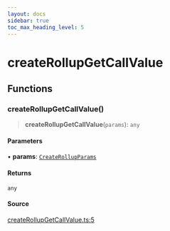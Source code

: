 ```yaml
---
layout: docs
sidebar: true
toc_max_heading_level: 5
---
```


# createRollupGetCallValue

## Functions

### createRollupGetCallValue()

> **createRollupGetCallValue**(`params`): `any`

#### Parameters

• **params**: [`CreateRollupParams`](types/createRollupTypes.md#createrollupparams)

#### Returns

`any`

#### Source

[createRollupGetCallValue.ts:5](https://github.com/offchainlabs/arbitrum-orbit-sdk/blob/fa20b8d23170b5196c4c9cdb5fc2dfefa349f1c8/src/createRollupGetCallValue.ts#L5)
